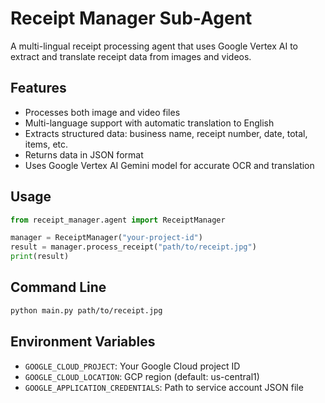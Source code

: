 # Receipt Manager Sub-Agent

A multi-lingual receipt processing agent that uses Google Vertex AI to extract and translate receipt data from images and videos.

## Features

- Processes both image and video files
- Multi-language support with automatic translation to English
- Extracts structured data: business name, receipt number, date, total, items, etc.
- Returns data in JSON format
- Uses Google Vertex AI Gemini model for accurate OCR and translation

## Usage

```python
from receipt_manager.agent import ReceiptManager

manager = ReceiptManager("your-project-id")
result = manager.process_receipt("path/to/receipt.jpg")
print(result)
```

## Command Line

```bash
python main.py path/to/receipt.jpg
```

## Environment Variables

- `GOOGLE_CLOUD_PROJECT`: Your Google Cloud project ID
- `GOOGLE_CLOUD_LOCATION`: GCP region (default: us-central1)
- `GOOGLE_APPLICATION_CREDENTIALS`: Path to service account JSON file
